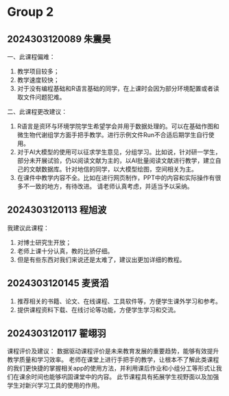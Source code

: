 # Group 2


## 2024303120089 朱震昊

一、此课程偏难：

1. 教学项目较多；
2. 教学速度较快；
3. 对于没有编程基础和R语言基础的同学，在上课时会因为部分环境配置或者读取文件问题犯难。


二、此课程更改建议：

1. R语言是资环与环境学院学生希望学会并用于数据处理的。可以在基础作图和微生物代谢组学方面手把手教学。进行示例文件Run不合适后期学生自行使用。
2. 对于AI大模型的使用可以征求学生意见，分组学习。比如说，针对研一学生，部分未开展试验，仍以阅读文献为主的，以AI批量阅读文献进行教学，建立自己的文献数据库。针对地信的同学，以大模型绘图，空间相关为主。
3. 在课件中教学内容不全。比如在进行网页制作，PPT中的内容和实际操作有很多不一致的地方，有待改进。
请老师认真考虑，并适当予以采纳。


## 2024303120113 程旭波

我建议此课程：

1. 对博士研究生开放；
2. 老师上课十分认真，教的比骄仔细。
3. 但是有些东西对我们来说还是太难了，建议出更加详细的教程。

## 2024303120145 麦贤滔

1. 推荐相关的书籍、论文、在线课程、工具软件等，方便学生课外学习和参考。
2. 提供课程资料下载、在线讨论等功能，方便学生学习和交流。


## 2024303120117 翟翊羽
课程评价及建议：
数据驱动课程评价是未来教育发展的重要趋势，能够有效提升教学质量和学习效率。
老师在课堂上进行手把手的教学，让根本不了解此类课程的我们更快捷的掌握相关app的使用方法，并利用课后作业和小组分工等形式让我们在课余时间也能够巩固课堂中的内容。
此节课程具有拓展学生视野面以及加强学生对新兴学习工具的使用的作用。
